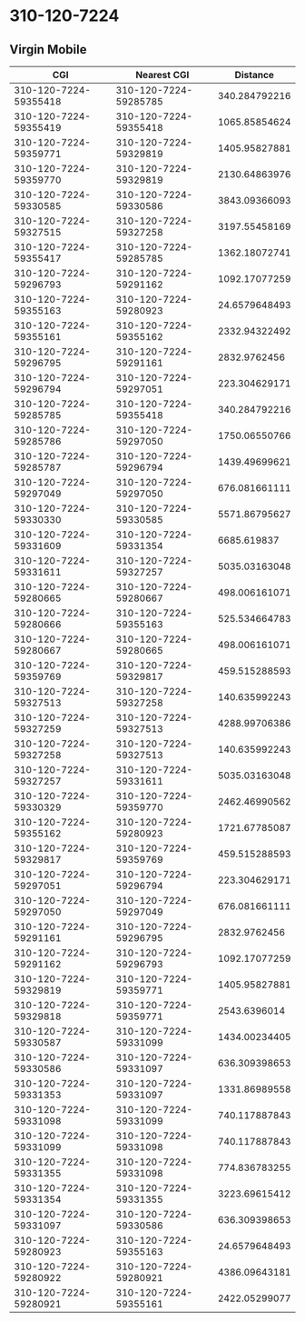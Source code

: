 # 310-120-7224
## Virgin Mobile


| CGI | Nearest CGI | Distance |
|-----|-------------|----------|
| 310-120-7224-59355418 | 310-120-7224-59285785 | 340.284792216 |
| 310-120-7224-59355419 | 310-120-7224-59355418 | 1065.85854624 |
| 310-120-7224-59359771 | 310-120-7224-59329819 | 1405.95827881 |
| 310-120-7224-59359770 | 310-120-7224-59329819 | 2130.64863976 |
| 310-120-7224-59330585 | 310-120-7224-59330586 | 3843.09366093 |
| 310-120-7224-59327515 | 310-120-7224-59327258 | 3197.55458169 |
| 310-120-7224-59355417 | 310-120-7224-59285785 | 1362.18072741 |
| 310-120-7224-59296793 | 310-120-7224-59291162 | 1092.17077259 |
| 310-120-7224-59355163 | 310-120-7224-59280923 | 24.6579648493 |
| 310-120-7224-59355161 | 310-120-7224-59355162 | 2332.94322492 |
| 310-120-7224-59296795 | 310-120-7224-59291161 | 2832.9762456 |
| 310-120-7224-59296794 | 310-120-7224-59297051 | 223.304629171 |
| 310-120-7224-59285785 | 310-120-7224-59355418 | 340.284792216 |
| 310-120-7224-59285786 | 310-120-7224-59297050 | 1750.06550766 |
| 310-120-7224-59285787 | 310-120-7224-59296794 | 1439.49699621 |
| 310-120-7224-59297049 | 310-120-7224-59297050 | 676.081661111 |
| 310-120-7224-59330330 | 310-120-7224-59330585 | 5571.86795627 |
| 310-120-7224-59331609 | 310-120-7224-59331354 | 6685.619837 |
| 310-120-7224-59331611 | 310-120-7224-59327257 | 5035.03163048 |
| 310-120-7224-59280665 | 310-120-7224-59280667 | 498.006161071 |
| 310-120-7224-59280666 | 310-120-7224-59355163 | 525.534664783 |
| 310-120-7224-59280667 | 310-120-7224-59280665 | 498.006161071 |
| 310-120-7224-59359769 | 310-120-7224-59329817 | 459.515288593 |
| 310-120-7224-59327513 | 310-120-7224-59327258 | 140.635992243 |
| 310-120-7224-59327259 | 310-120-7224-59327513 | 4288.99706386 |
| 310-120-7224-59327258 | 310-120-7224-59327513 | 140.635992243 |
| 310-120-7224-59327257 | 310-120-7224-59331611 | 5035.03163048 |
| 310-120-7224-59330329 | 310-120-7224-59359770 | 2462.46990562 |
| 310-120-7224-59355162 | 310-120-7224-59280923 | 1721.67785087 |
| 310-120-7224-59329817 | 310-120-7224-59359769 | 459.515288593 |
| 310-120-7224-59297051 | 310-120-7224-59296794 | 223.304629171 |
| 310-120-7224-59297050 | 310-120-7224-59297049 | 676.081661111 |
| 310-120-7224-59291161 | 310-120-7224-59296795 | 2832.9762456 |
| 310-120-7224-59291162 | 310-120-7224-59296793 | 1092.17077259 |
| 310-120-7224-59329819 | 310-120-7224-59359771 | 1405.95827881 |
| 310-120-7224-59329818 | 310-120-7224-59359771 | 2543.6396014 |
| 310-120-7224-59330587 | 310-120-7224-59331099 | 1434.00234405 |
| 310-120-7224-59330586 | 310-120-7224-59331097 | 636.309398653 |
| 310-120-7224-59331353 | 310-120-7224-59331097 | 1331.86989558 |
| 310-120-7224-59331098 | 310-120-7224-59331099 | 740.117887843 |
| 310-120-7224-59331099 | 310-120-7224-59331098 | 740.117887843 |
| 310-120-7224-59331355 | 310-120-7224-59331098 | 774.836783255 |
| 310-120-7224-59331354 | 310-120-7224-59331355 | 3223.69615412 |
| 310-120-7224-59331097 | 310-120-7224-59330586 | 636.309398653 |
| 310-120-7224-59280923 | 310-120-7224-59355163 | 24.6579648493 |
| 310-120-7224-59280922 | 310-120-7224-59280921 | 4386.09643181 |
| 310-120-7224-59280921 | 310-120-7224-59355161 | 2422.05299077 |
